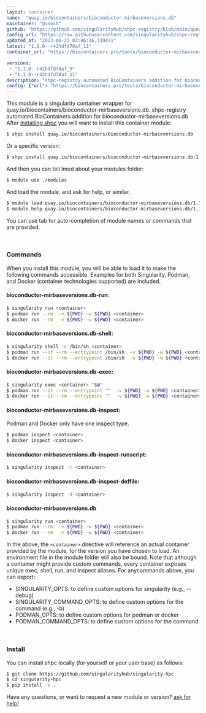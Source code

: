 ```yaml
---
layout: container
name:  "quay.io/biocontainers/bioconductor-mirbaseversions.db"
maintainer: "@vsoch"
github: "https://github.com/singularityhub/shpc-registry/blob/main/quay.io/biocontainers/bioconductor-mirbaseversions.db/container.yaml"
config_url: "https://raw.githubusercontent.com/singularityhub/shpc-registry/main/quay.io/biocontainers/bioconductor-mirbaseversions.db/container.yaml"
updated_at: "2023-06-23 03:46:36.319471"
latest: "1.1.0--r42hdfd78af_11"
container_url: "https://biocontainers.pro/tools/bioconductor-mirbaseversions.db"

versions:
 - "1.1.0--r41hdfd78af_9"
 - "1.1.0--r42hdfd78af_11"
description: "shpc-registry automated BioContainers addition for bioconductor-mirbaseversions.db"
config: {"url": "https://biocontainers.pro/tools/bioconductor-mirbaseversions.db", "maintainer": "@vsoch", "description": "shpc-registry automated BioContainers addition for bioconductor-mirbaseversions.db", "latest": {"1.1.0--r42hdfd78af_11": "sha256:c5d3acc4ff8a944677e639de0886338d7a3cf5d0989efbcafb75e35e914a2b64"}, "tags": {"1.1.0--r41hdfd78af_9": "sha256:0d4bb11653288d0dfc50fb48fdde0de08560565615831426a09ed65cb4c0b80a", "1.1.0--r42hdfd78af_11": "sha256:c5d3acc4ff8a944677e639de0886338d7a3cf5d0989efbcafb75e35e914a2b64"}, "docker": "quay.io/biocontainers/bioconductor-mirbaseversions.db"}
---
```


This module is a singularity container wrapper for quay.io/biocontainers/bioconductor-mirbaseversions.db.
shpc-registry automated BioContainers addition for bioconductor-mirbaseversions.db
After [installing shpc](#install) you will want to install this container module:


```bash
$ shpc install quay.io/biocontainers/bioconductor-mirbaseversions.db
```

Or a specific version:

```bash
$ shpc install quay.io/biocontainers/bioconductor-mirbaseversions.db:1.1.0--r42hdfd78af_11
```

And then you can tell lmod about your modules folder:

```bash
$ module use ./modules
```

And load the module, and ask for help, or similar.

```bash
$ module load quay.io/biocontainers/bioconductor-mirbaseversions.db/1.1.0--r42hdfd78af_11
$ module help quay.io/biocontainers/bioconductor-mirbaseversions.db/1.1.0--r42hdfd78af_11
```

You can use tab for auto-completion of module names or commands that are provided.

<br>

### Commands

When you install this module, you will be able to load it to make the following commands accessible.
Examples for both Singularity, Podman, and Docker (container technologies supported) are included.

#### bioconductor-mirbaseversions.db-run:

```bash
$ singularity run <container>
$ podman run --rm  -v ${PWD} -w ${PWD} <container>
$ docker run --rm  -v ${PWD} -w ${PWD} <container>
```

#### bioconductor-mirbaseversions.db-shell:

```bash
$ singularity shell -s /bin/sh <container>
$ podman run --it --rm --entrypoint /bin/sh  -v ${PWD} -w ${PWD} <container>
$ docker run --it --rm --entrypoint /bin/sh  -v ${PWD} -w ${PWD} <container>
```

#### bioconductor-mirbaseversions.db-exec:

```bash
$ singularity exec <container> "$@"
$ podman run --it --rm --entrypoint ""  -v ${PWD} -w ${PWD} <container> "$@"
$ docker run --it --rm --entrypoint ""  -v ${PWD} -w ${PWD} <container> "$@"
```

#### bioconductor-mirbaseversions.db-inspect:

Podman and Docker only have one inspect type.

```bash
$ podman inspect <container>
$ docker inspect <container>
```

#### bioconductor-mirbaseversions.db-inspect-runscript:

```bash
$ singularity inspect -r <container>
```

#### bioconductor-mirbaseversions.db-inspect-deffile:

```bash
$ singularity inspect -d <container>
```



#### bioconductor-mirbaseversions.db

```bash
$ singularity run <container>
$ podman run --rm  -v ${PWD} -w ${PWD} <container>
$ docker run --rm  -v ${PWD} -w ${PWD} <container>
```


In the above, the `<container>` directive will reference an actual container provided
by the module, for the version you have chosen to load. An environment file in the
module folder will also be bound. Note that although a container
might provide custom commands, every container exposes unique exec, shell, run, and
inspect aliases. For anycommands above, you can export:

 - SINGULARITY_OPTS: to define custom options for singularity (e.g., --debug)
 - SINGULARITY_COMMAND_OPTS: to define custom options for the command (e.g., -b)
 - PODMAN_OPTS: to define custom options for podman or docker
 - PODMAN_COMMAND_OPTS: to define custom options for the command

<br>

### Install

You can install shpc locally (for yourself or your user base) as follows:

```bash
$ git clone https://github.com/singularityhub/singularity-hpc
$ cd singularity-hpc
$ pip install -e .
```

Have any questions, or want to request a new module or version? [ask for help!](https://github.com/singularityhub/singularity-hpc/issues)